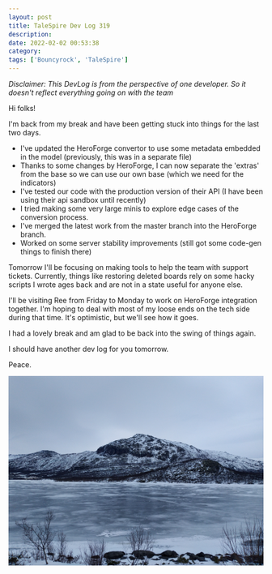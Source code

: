 ```yaml
---
layout: post
title: TaleSpire Dev Log 319
description:
date: 2022-02-02 00:53:38
category:
tags: ['Bouncyrock', 'TaleSpire']
---
```


*Disclaimer: This DevLog is from the perspective of one developer. So it doesn't reflect everything going on with the team*

Hi folks!

I'm back from my break and have been getting stuck into things for the last two days.

- I've updated the HeroForge convertor to use some metadata embedded in the model (previously, this was in a separate file)
- Thanks to some changes by HeroForge, I can now separate the 'extras' from the base so we can use our own base (which we need for the indicators)
- I've tested our code with the production version of their API (I have been using their api sandbox until recently)
- I tried making some very large minis to explore edge cases of the conversion process.
- I've merged the latest work from the master branch into the HeroForge branch.
- Worked on some server stability improvements (still got some code-gen things to finish there)

Tomorrow I'll be focusing on making tools to help the team with support tickets. Currently, things like restoring deleted boards rely on some hacky scripts I wrote ages back and are not in a state useful for anyone else.

I'll be visiting Ree from Friday to Monday to work on HeroForge integration together. I'm hoping to deal with most of my loose ends on the tech side during that time. It's optimistic, but we'll see how it goes.

I had a lovely break and am glad to be back into the swing of things again.

I should have another dev log for you tomorrow.

Peace.

![jotunheimen](/assets/images/jotunheimen.png)
